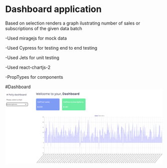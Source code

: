 # Dashboard application

 Based on selection renders a graph ilustrating number of sales or subscriptions of the given data batch
 
 
 -Used miragejs for mock data
 
 -Used Cypress for testing end to end testing
 
 -Used Jets for unit testing
 
 -Used react-chartjs-2
 
 -PropTypes for components
 
 #Dashboard
 ![](https://github.com/funakoshiapi/refactoring_react_hooks/blob/main/dashboard.PNG)
 
 
 
 
 


